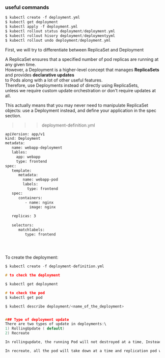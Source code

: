 ### useful commands
```c
$ kubectl create -f deployment.yml
$ kubectl get deployment
$ kubectl apply -f deployment.yml
$ kubectl rollout status deployment/deployment.yml
$ kubectl rollout hisory deployment/deploymentyyml
$ kubectl rollout undo deployment/deployment.yml

```

First, we will try to differentiate between ReplicaSet and Deployment

A ReplicaSet ensures that a specified number of pod replicas are running at any given time.\
However, a Deployment is a higher-level concept that manages **ReplicaSets** and provides **declarative updates**\
to Pods along with a lot of other useful features.\
Therefore, use Deployments instead of
directly using ReplicaSets,\
unless we require custom update orchestration or don't require updates at all.

This actually means that you may never need to manipulate ReplicaSet objects: use a Deployment instead, and define your application in the spec section.

>>> deployment-definition.yml 
```sh
apiVersion: app/v1
kind: Deployment
metadata:
   name: webapp-deployment
   lables:
     app: webapp
     type: frontend
spec:
   template:
      metadata:
        name: webapp-pod
        labels:
          type: frontend
   spec:
      containers:
         - name: nginx
           image: nginx
           
   replicas: 3
   
   selectors:
      matchlabels:
         type: frontend
         
         
         
  ```
  
  To create the deployment:
 ```c
 $ kubectl create -f deployment-definition.yml
 
# to check the deployment

 $ kubectl get deployment  
 
# to check the pod
$ kubectl get pod

$ kubectl describe deployment/<name_of_the_deployment>
 
 
 ### Type of deployment update
 There are two types of update in deployments:\
 1) RollingUpdate ( default)
 2) Recreate 

In rollingupdate, the running Pod will not destroyed at a time, Instead, the update will be done one pod down and one up at a time. this makes no disturbance to the users.

In recreate, all the pod will take down at a time and replication pod will bring up . This create a waitng peroid aor gap in the service which may lead to disruption to the user experience.
 
    
